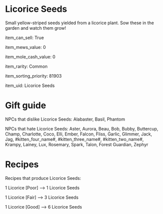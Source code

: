 # Licorice Seeds

Small yellow-striped seeds yielded from a licorice plant. Sow these in the garden and watch them grow!

item_can_sell: True

item_mews_value: 0

item_mole_cash_value: 0

item_rarity: Common

item_sorting_priority: 81903

item_uid: Licorice Seeds

# Gift guide

NPCs that dislike Licorice Seeds: Alabaster, Basil, Phantom

NPCs that hate Licorice Seeds: Aster, Aurora, Beau, Bob, Bubby, Buttercup, Champ, Charlotte, Coco, Elli, Ember, Falcon, Fliss, Garlic, Glimmer, Jack, Jag, #kitten_four_name#, #kitten_three_name#, #kitten_two_name#, Krampy, Lainey, Lux, Rosemary, Spark, Talon, Forest Guardian, Zephyr

# Recipes

Recipes that produce Licorice Seeds:

1 Licorice [Poor] --> 1 Licorice Seeds

1 Licorice [Fair] --> 3 Licorice Seeds

1 Licorice [Good] --> 6 Licorice Seeds